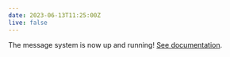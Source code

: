 ```yaml
---
date: 2023-06-13T11:25:00Z
live: false
---
```

 
The message system is now up and running!
[See documentation](https://confluence.ecmwf.int/display/CDSM/Messages+management).
